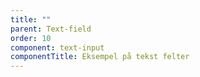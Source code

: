 ```yaml
---
title: ""
parent: Text-field
order: 10
component: text-input
componentTitle: Eksempel på tekst felter
---
```

